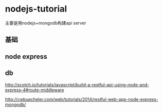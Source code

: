 nodejs-tutorial
===============


主要是用nodejs+mongodb构建api server


## 基础


## node express


## db





http://scotch.io/tutorials/javascript/build-a-restful-api-using-node-and-express-4#route-middleware



http://cwbuecheler.com/web/tutorials/2014/restful-web-app-node-express-mongodb/